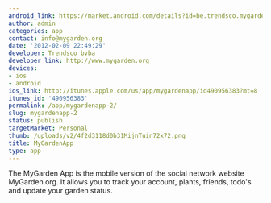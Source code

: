```yaml
---
android_link: https://market.android.com/details?id=be.trendsco.mygardenapp
author: admin
categories: app
contact: info@mygarden.org
date: '2012-02-09 22:49:29'
developer: Trendsco bvba
developer_link: http://www.mygarden.org
devices: 
- ios
- android
ios_link: http://itunes.apple.com/us/app/mygardenapp/id490956383?mt=8
itunes_id: '490956383'
permalink: /app/mygardenapp-2/
slug: mygardenapp-2
status: publish
targetMarket: Personal
thumb: /uploads/v2/4f2d3118d0b31MijnTuin72x72.png
title: MyGardenApp
type: app
---
```


The MyGarden App is the mobile version of the social network website MyGarden.org. It allows you to track your account, plants, friends, todo's and update your garden status.